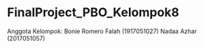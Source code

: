 # FinalProject_PBO_Kelompok8
Anggota Kelompok:
Bonie Romero Falah  (1917051027)
Nadaa Azhar         (2017051057)
